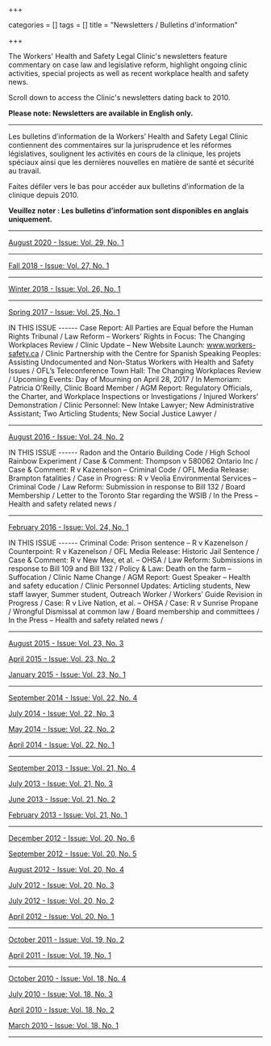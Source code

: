 +++

categories = []
tags = []
title = "Newsletters / Bulletins d'information"

+++

The Workers' Health and Safety Legal Clinic's newsletters feature commentary on case law and legislative reform, highlight ongoing clinic activities, special projects as well as recent workplace health and safety news.

Scroll down to access the Clinic's newsletters dating back to 2010.

**Please note: Newsletters are available in English only.**


***


Les bulletins d’information de la Workers’ Health and Safety Legal Clinic contiennent des commentaires sur la jurisprudence et les réformes législatives, soulignent les activités en cours de la clinique, les projets spéciaux ainsi que les dernières nouvelles en matière de santé et sécurité au travail.

Faites défiler vers le bas pour accéder aux bulletins d’information de la clinique depuis 2010. 

**Veuillez noter : Les bulletins d’information sont disponibles en anglais uniquement.**


***

[August 2020 - Issue: Vol. 29, No. 1](https://s3.amazonaws.com/newsletter.workers-safety.ca/newsletters/Clinic+Newsletters/2010-present/Vol+29%2C+No+1%2C+August+2020/WHSLCnewsletter-August2020.pdf)

***

[Fall 2018 - Issue: Vol. 27, No. 1](https://s3.amazonaws.com/newsletter.workers-safety.ca/newsletters/Clinic+Newsletters/2010-present/Vol+27%2C+No+1%2C+Fall+2018/WHSLCnewsletter-Fall+2018-Vol+27%2C+No+1.pdf)

***

[Winter 2018 - Issue: Vol. 26, No. 1](https://s3.amazonaws.com/newsletter.workers-safety.ca/newsletters/Clinic+Newsletters/2010-present/Vol+26%2C+No+1%2C+Winter+2018/WHSLCnewsletter-Winter2018-Vol+26+No+1.pdf)

***

[Spring 2017 - Issue: Vol. 25, No. 1](https://s3.amazonaws.com/newsletter.workers-safety.ca/newsletters/Clinic+Newsletters/2010-present/Vol+25%2C+No+1%2C+Spring+2017/WHSLCnewsletter-Spring+2017-Vol+25+No+1.pdf)

IN THIS ISSUE ------ Case Report: All Parties are Equal before the Human Rights Tribunal / Law Reform – Workers’ Rights in Focus: The Changing Workplaces Review / Clinic Update – New Website Launch: www.workers-safety.ca / Clinic Partnership with the Centre for Spanish Speaking Peoples: Assisting Undocumented and Non-Status Workers with Health and Safety Issues / OFL’s Teleconference Town Hall: The Changing Workplaces Review / Upcoming Events: Day of Mourning on April 28, 2017 / In Memoriam: Patricia O’Reilly, Clinic Board Member / AGM Report: Regulatory Officials, the Charter, and Workplace Inspections or Investigations / Injured Workers’ Demonstration / Clinic Personnel: New Intake Lawyer; New Administrative Assistant; Two Articling Students; New Social Justice Lawyer /

***

[August 2016 - Issue: Vol. 24, No. 2](https://s3.amazonaws.com/newsletter.workers-safety.ca/newsletters/Clinic+Newsletters/2010-present/Vol+24%2C+No+2%2C+August+2016/2016%2B08.%2BVol.24%2BNo.2.pdf)

IN THIS ISSUE ------ Radon and the Ontario Building Code / High School Rainbow Experiment / Case & Comment: Thompson v 580062 Ontario Inc / Case & Comment: R v Kazenelson – Criminal Code / OFL Media Release: Brampton fatalities / Case in Progress: R v Veolia Environmental Services – Criminal Code / Law Reform: Submission in response to Bill 132 / Board Membership / Letter to the Toronto Star regarding the WSIB / In the Press – Health and safety related news /

***

[February 2016 - Issue: Vol. 24, No. 1](https://s3.amazonaws.com/newsletter.workers-safety.ca/newsletters/Clinic+Newsletters/2010-present/Vol+24%2C+No+1%2C+February+2016/2016%2B02.%2BVol.24%2BNo.1.pdf)

IN THIS ISSUE ------ Criminal Code: Prison sentence – R v Kazenelson / Counterpoint: R v Kazenelson / OFL Media Release: Historic Jail Sentence / Case & Comment: R v New Mex, et al. – OHSA / Law Reform: Submissions in response to Bill 109 and Bill 132 / Policy & Law: Death on the farm – Suffocation / Clinic Name Change / AGM Report: Guest Speaker – Health and safety education / Clinic Personnel Updates: Articling students, New staff lawyer, Summer student, Outreach Worker / Workers’ Guide Revision in Progress / Case: R v Live Nation, et al. – OHSA / Case: R v Sunrise Propane / Wrongful Dismissal at common law / Board membership and committees / In the Press – Health and safety related news /

***

[August 2015 - Issue: Vol. 23, No. 3](https://s3.amazonaws.com/newsletter.workers-safety.ca/newsletters/Clinic+Newsletters/2010-present/Vol+23%2C+No+3%2C+August+2015/2015%2B08.%2BVol.23%2BNo.3.pdf)

[April 2015 - Issue: Vol. 23, No. 2](https://s3.amazonaws.com/newsletter.workers-safety.ca/newsletters/Clinic+Newsletters/2010-present/Vol+23%2C+No+2%2C+April+2015/2015%2B04.%2BVol.23%2BNo.2.pdf)

[January 2015 - Issue: Vol. 23, No. 1](https://s3.amazonaws.com/newsletter.workers-safety.ca/newsletters/Clinic+Newsletters/2010-present/Vol+23%2C+No+1%2C+January+2015/2015%2B01.%2BVol.23%2BNo.1.pdf)

***

[September 2014 - Issue: Vol. 22, No. 4](https://s3.amazonaws.com/newsletter.workers-safety.ca/newsletters/Clinic+Newsletters/2010-present/Vol+22%2C+No+4%2C+September+2014/2014%2B09.%2BVol.22%2BNo.4.pdf)

[July 2014 - Issue: Vol. 22, No. 3](https://s3.amazonaws.com/newsletter.workers-safety.ca/newsletters/Clinic+Newsletters/2010-present/Vol+22%2C+No+3%2C+July+2014/2014%2B07.%2BVol.22%2BNo.3.pdf)

[May 2014 - Issue: Vol. 22, No. 2](https://s3.amazonaws.com/newsletter.workers-safety.ca/newsletters/Clinic+Newsletters/2010-present/Vol+22%2C+No+2%2C+May+2014/2014%2B05.%2BVol.22%2BNo.2.pdf)

[April 2014 - Issue: Vol. 22, No. 1](https://s3.amazonaws.com/newsletter.workers-safety.ca/newsletters/Clinic+Newsletters/2010-present/Vol+22%2C+No+1%2C+April+2014/2014%2B04.%2BVol.22%2BNo.1.pdf)

***

[September 2013 - Issue: Vol. 21, No. 4](https://s3.amazonaws.com/newsletter.workers-safety.ca/newsletters/Clinic+Newsletters/2010-present/Vol+21%2C+No+4%2C+September+2013/2013%2B09.%2BVol.21%2BNo.4.pdf)

[July 2013 - Issue: Vol. 21, No. 3](https://s3.amazonaws.com/newsletter.workers-safety.ca/newsletters/Clinic+Newsletters/2010-present/Vol+21%2C+No+3%2C+July+2013/2013%2B07.%2BVol.21%2BNo.3.pdf)

[June 2013 - Issue: Vol. 21, No. 2](https://s3.amazonaws.com/newsletter.workers-safety.ca/newsletters/Clinic+Newsletters/2010-present/Vol+21%2C+No+2%2C+June+2013/2013%2B06.%2BVol.21%2BNo.2.pdf)

[February 2013 - Issue: Vol. 21, No. 1](https://s3.amazonaws.com/newsletter.workers-safety.ca/newsletters/Clinic+Newsletters/2010-present/Vol+21%2C+No+1%2C+February+2013/2013%2B02.%2BVol.21%2BNo.1.pdf)

***

[December 2012 - Issue: Vol. 20, No. 6](https://s3.amazonaws.com/newsletter.workers-safety.ca/newsletters/Clinic+Newsletters/2010-present/Vol+20%2C+No+6%2C+December+2012/2012%2B12.%2BVol.20%2BNo.6.pdf)

[September 2012 - Issue: Vol. 20, No. 5](https://s3.amazonaws.com/newsletter.workers-safety.ca/newsletters/Clinic+Newsletters/2010-present/Vol+20%2C+No+5%2C+September+2012/2012%2B09.%2BVol.20%2BNo.5.pdf)

[August 2012 - Issue: Vol. 20, No. 4](https://s3.amazonaws.com/newsletter.workers-safety.ca/newsletters/Clinic+Newsletters/2010-present/Vol+20%2C+No+4%2C+August+2012/2012%2B08.%2BVol.20%2BNo.4.pdf)

[July 2012 - Issue: Vol. 20, No. 3](https://s3.amazonaws.com/newsletter.workers-safety.ca/newsletters/Clinic+Newsletters/2010-present/Vol+20%2C+No+3%2C+July+2012/2012%2B07.%2BVol.20%2BNo.3.pdf)

[July 2012 - Issue: Vol. 20, No. 2](https://s3.amazonaws.com/newsletter.workers-safety.ca/newsletters/Clinic+Newsletters/2010-present/Vol+20%2C+No+2%2C+July+2012/2012%2B07.%2BVol.20%2BNo.2.pdf)

[April 2012 - Issue: Vol. 20, No. 1](https://s3.amazonaws.com/newsletter.workers-safety.ca/newsletters/Clinic+Newsletters/2010-present/Vol+20%2C+No+1%2C+April+2012/2012%2B04.%2BVol.20%2BNo.1.pdf)

***

[October 2011 - Issue: Vol. 19, No. 2](https://s3.amazonaws.com/newsletter.workers-safety.ca/newsletters/Clinic+Newsletters/2010-present/Vol+19%2C+No+2%2C+October+2011/2011%2B10.%2BVol.19%2BNo.2.pdf)

[April 2011 - Issue: Vol. 19, No. 1](https://s3.amazonaws.com/newsletter.workers-safety.ca/newsletters/Clinic+Newsletters/2010-present/Vol+19%2C+No+1%2C+April+2011/2011%2B04.%2BVol.19%2BNo.1.pdf)

***

[October 2010 - Issue: Vol. 18, No. 4](https://s3.amazonaws.com/newsletter.workers-safety.ca/newsletters/Clinic+Newsletters/2010-present/Vol+18%2C+No+4%2C+October+2010/2010%2B10.%2BVol.18%2BNo.4.pdf)

[July 2010 - Issue: Vol. 18, No. 3](https://s3.amazonaws.com/newsletter.workers-safety.ca/newsletters/Clinic+Newsletters/2010-present/Vol+18%2C+No+3%2C+July+2010/2010%2B07.%2BVol.18%2BNo.3.pdf)

[April 2010 - Issue: Vol. 18, No. 2](https://s3.amazonaws.com/newsletter.workers-safety.ca/newsletters/Clinic+Newsletters/2010-present/Vol+18%2C+No+2%2C+April+2010/2010%2B04.%2BVol.18%2BNo.2.pdf)

[March 2010 - Issue: Vol. 18, No. 1](https://s3.amazonaws.com/newsletter.workers-safety.ca/newsletters/Clinic+Newsletters/2010-present/Vol+18%2C+No+1%2C+March+2010/2010%2B03.%2BVol.18%2BNo.1.pdf)

***
